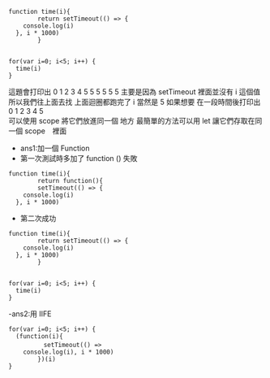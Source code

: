 ```
function time(i){
		return setTimeout(() => {
    console.log(i)
  }, i * 1000)	
		}


for(var i=0; i<5; i++) {
  time(i)
}

```

 這題會打印出 0 1 2 3 4 5 
               5 5 5 5 5 
主要是因為 setTimeout 裡面並沒有 i 這個值所以我們往上面去找 
上面迴圈都跑完了 i 當然是 5
如果想要 在一段時間後打印出 0 1 2 3 4 5  
可以使用 scope 將它們放進同一個 地方
最簡單的方法可以用 let 讓它們存取在同一個 scope　裡面


- ans1:加一個 Function  
- 第一次測試時多加了 function () 失敗
```
function time(i){
		return function(){
		setTimeout(() => {
    console.log(i)
  }, i * 1000)	
```
- 第二次成功
```
function time(i){
		return setTimeout(() => {
    console.log(i)
  }, i * 1000)	
		}


for(var i=0; i<5; i++) {
  time(i)
}
```


-ans2:用 IIFE
```
for(var i=0; i<5; i++) {
  (function(i){
		　setTimeout(() => 
    console.log(i), i * 1000)	
		})(i)
}
```
